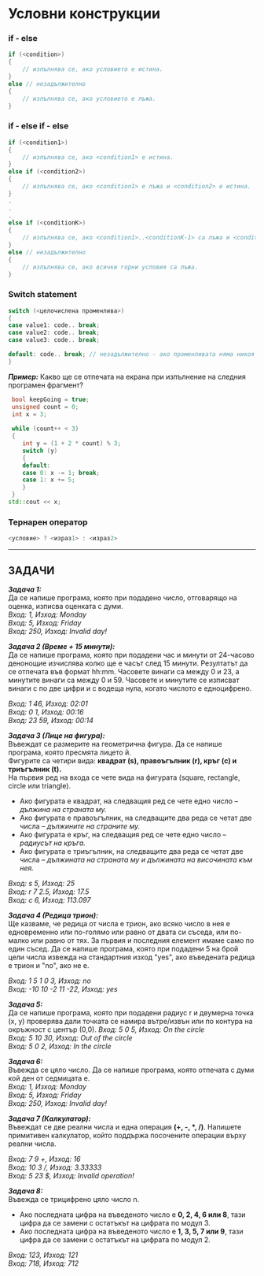 # Условни конструкции

### if - else
```c++
if (<condition>)  
{  
	// изпълнява се, ако условието е истина.  
}  
else // незадължително  
{
	// изпълнява се, ако условието е лъжа.  
}  
```

### if - else if - else
```c++
if (<condition1>)  
{  
	// изпълнява се, ако <condition1> е истина.   
}  
else if (<condition2>)  
{  
	// изпълнява се, ако <condition1> е лъжа и <condition2> е истина.  
}  
.
.
.
else if (<conditionK>)  
{  
	// изпълнява се, ако <condition1>..<conditionK-1> са лъжа и <conditionК> е истина.  
}  
else // незадължително  
{  
	// изпълнява се, ако всички горни условия са лъжа.  
}  
```

### Switch statement
```c++
switch (<целочислена променлива>)
{
case value1: code.. break;
case value2: code.. break;
case value3: code.. break;

default: code.. break; // незадължително - ако променливата няма никоя от изредените стойности
}
```

***Пример:*** Какво ще се отпечата на екрана при изпълнение на следния програмен фрагмент?
```c++
 bool keepGoing = true;
 unsigned count = 0;
 int x = 3;
 
 while (count++ < 3)
 {
 	int y = (1 + 2 * count) % 3;
 	switch (y)
	{
 	default:
 	case 0: x -= 1; break;
 	case 1: x += 5;
	}
 }
std::cout << x; 
```

### Тернарен оператор
```c++
<условие> ? <израз1> : <израз2>
```

---

## ЗАДАЧИ

***Задача 1:***  
Да се напише програма, която при подадено число, отговарящо на оценка, изписва оценката с думи.  
*Вход: 1, Изход: Monday  
Вход: 5, Изход: Friday  
Вход: 250, Изход: Invalid day!*  

***Задача 2 (Време + 15 минути):***  
Да се напише програма, която при подадени час и минути от 24-часово денонощие изчислява колко ще е часът след 15 минути. Резултатът да се отпечата във формат hh:mm. Часовете винаги са между 0 и 23, а минутите винаги са между 0 и 59. Часовете и минутите се изписват винаги с по две цифри и с водеща нула, когато числото е едноцифрено.  

*Вход: 1 46, Изход: 02:01  
Вход: 0 1, Изход: 00:16  
Вход: 23 59, Изход: 00:14*  

***Задача 3 (Лице на фигура):***  
Въвеждат се размерите на геометрична фигура. Да се напише програма, която пресмята лицето й.  
Фигурите са четири вида: **квадрат (s), правоъгълник (r), кръг (c) и триъгълник (t).**   
На първия ред на входа се чете вида на фигурата (square, rectangle, circle или triangle).  
- Ако фигурата е квадрат, на следващия ред се чете едно число – *дължина на страната му.*   
- Ако фигурата е правоъгълник, на следващите два реда се четат две числа – *дължините на страните му.*  
- Ако фигурата е кръг, на следващия ред се чете едно число – *радиусът на кръга.*  
- Ако фигурата е триъгълник, на следващите два реда се четат две числа – *дължината на страната му и дължината на височината към нея.*  

*Вход: s 5, Изход: 25  
Вход: r 7 2.5, Изход: 17.5  
Вход: c 6, Изход: 113.097*  

***Задача 4 (Редица трион):***  
Ще казваме, че редица от числа е трион, ако всяко число в нея е едновременно или по-голямо или равно от двата си съседа, или по-малко или равно от тях. За първия и последния елемент имаме само по един съсед. Да се напише програма, която при подадени 5 на брой цели числа извежда на стандартния изход "yes", ако въведената редица е трион и "no", ако не е.  

*Вход: 1 5 1 0 3, Изход: no  
Вход: -10 10 -2 11 -22, Изход: yes*  

***Задача 5:***  
Да се напише програма, която при подадени радиус r и двумерна точка (х, у) проверява дали точката се намира вътре/извън или по контура на окръжност с център (0,0). 
*Вход: 5 0 5, Изход: On the circle  
Вход: 5 10 30, Изход: Out of the circle  
Вход: 5 0 2, Изход: In the circle*  

***Задача 6:***  
Въвежда се цяло число. Да се напише програма, която отпечата с думи кой ден от седмицата е.  
*Вход: 1, Изход: Monday  
Вход: 5, Изход: Friday  
Вход: 250, Изход: Invalid day!*  

***Задача 7 (Калкулатор):***  
Въвеждат се две реални числа и една операция **(+, -, *, /)**. Напишете примитивен калкулатор, който поддържа посочените операции върху реални числа.  

*Вход: 7 9 +, Изход: 16  
Вход: 10 3 /, Изход: 3.33333  
Вход: 5 23 $, Изход: Invalid operation!*  

***Задача 8:***  
Въвежда се трицифрено цяло число n.  
- Ако последната цифра на въведеното число е **0, 2, 4, 6 или 8**, тази цифра да се замени с остатъкът на цифрата по модул 3.  
- Ако последната цифра на въведеното число е  **1, 3, 5, 7 или 9**, тази цифра да се замени с остатъкът на цифрата по модул 2.  

*Вход: 123, Изход: 121  
Вход: 718, Изход: 712*
